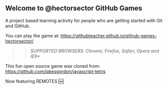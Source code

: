 ## Welcome to @hectorsector GitHub Games

A project based learning activity for people who are getting started with Git and GitHub.

You can play the game at: https://githubteacher.github.io/github-games-hectorsector/

>> _*SUPPORTED BROWSERS*: Chrome, Firefox, Safari, Opera and IE9+_

This fun open source game was cloned from: https://github.com/jakesgordon/javascript-tetris

Now featuring REMOTES :new:
